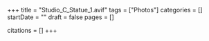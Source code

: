 +++
title = "Studio_C_Statue_1.avif"
tags = ["Photos"]
categories = []
startDate = ""
draft = false
pages = []

citations = []
+++
